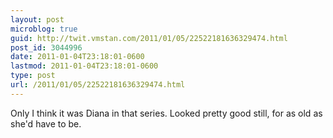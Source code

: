 ```yaml
---
layout: post
microblog: true
guid: http://twit.vmstan.com/2011/01/05/22522181636329474.html
post_id: 3044996
date: 2011-01-04T23:18:01-0600
lastmod: 2011-01-04T23:18:01-0600
type: post
url: /2011/01/05/22522181636329474.html
---
```

Only I think it was Diana in that series. Looked pretty good still, for as old as she'd have to be.
